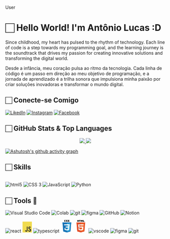 

User
# 🏻 Hello World! I'm Antônio Lucas :D
Since childhood, my heart has pulsed to the rhythm of technology. Each line of code is a step towards my programming goal, and the learning journey is the soundtrack that drives my passion for creating innovative solutions and transforming the digital world.

Desde a infância, meu coração pulsa ao ritmo da tecnologia. Cada linha de código é um passo em direção ao meu objetivo de programação, e a jornada de aprendizado é a trilha sonora que impulsiona minha paixão por criar soluções inovadoras e transformar o mundo digital.

## 🏻 Conecte-se Comigo

[![LikedIn](https://img.shields.io/badge/LinkedIn-0077B5?style=for-the-badge&logo=linkedin&logoColor=white)](https://www.linkedin.com/in/antonio-lucas-costa-araujo-2a66a2264/)
[![Instagram](https://img.shields.io/badge/Instagram-E4405F?style=for-the-badge&logo=instagram&logoColor=white)](https://www.instagram.com/?hl=en)
[![Facebook](https://img.shields.io/badge/facebook-%231877F2.svg?&style=for-the-badge&logo=facebook&logoColor=white)](https://www.facebook.com/antoniolucas.costaaraujo/)

## 🏻 GitHub Stats & Top Languages


<div align="center">
  <a href="https://github.com/ALucas314">
    <img height="180em" src="https://github-readme-stats.vercel.app/api?username=ALucas314&show_icons=true&theme=tokyonight"/>
  </a>
  <a href="https://github.com/ALucas314">
    <img height="180em" src="https://github-readme-stats.vercel.app/api/top-langs/?username=ALucas314&layout=compact&langs_count=8&theme=tokyonight&exclude_repo=github-readme-stats,ALucas314.github.io"/>
  </a>
</div>



[![Ashutosh's github activity graph](https://github-readme-activity-graph.vercel.app/graph?username=ALucas314&theme=tokyo-night)](https://github.com/ashutosh00710/github-readme-activity-graph)




## 🏻 Skills 

<div style="display: inline_block"> </br>
    <img src="https://img.shields.io/badge/HTML5-E34F26.svg?style=for-the-badge&logo=HTML5&logoColor=white" alt="html5">
    <img src="https://img.shields.io/badge/CSS3-1572B6.svg?style=for-the-badge&logo=CSS3&logoColor=white" alt="CSS 3">
    <img src="https://img.shields.io/badge/JavaScript-F7DF1E.svg?style=for-the-badge&logo=JavaScript&logoColor=black" alt="JavaScript">
    <img src="https://img.shields.io/badge/Python-3776AB.svg?style=for-the-badge&logo=Python&logoColor=white" alt="Python">
    
</div>

## 🏻 Tools 🔗



![Visual Studio Code](https://img.shields.io/badge/Visual%20Studio%20Code-007ACC.svg?style=for-the-badge&logo=Visual-Studio-Code&logoColor=white)
![Colab](https://img.shields.io/badge/Google%20Colab-F9AB00.svg?style=for-the-badge&logo=Google-Colab&logoColor=white)
![git](https://img.shields.io/badge/Git-F05032.svg?style=for-the-badge&logo=Git&logoColor=white)
![figma](https://img.shields.io/badge/Figma-F24E1E.svg?style=for-the-badge&logo=Figma&logoColor=white)
![GitHub](https://img.shields.io/badge/GitHub-181717.svg?style=for-the-badge&logo=GitHub&logoColor=white)
![Notion](https://img.shields.io/badge/Notion-000000.svg?style=for-the-badge&logo=Notion&logoColor=white)




<p>
<img src="https://cdn.jsdelivr.net/gh/devicons/devicon/icons/react/react-original.svg" alt="react" width="35" height="35"/>
<img src="https://raw.githubusercontent.com/devicons/devicon/master/icons/javascript/javascript-original.svg" alt="javascript" width="30" height="35"/>
<img src="https://cdn.jsdelivr.net/gh/devicons/devicon/icons/typescript/typescript-plain.svg" alt="typescript" width="30" height="35"/>
<img src="https://raw.githubusercontent.com/devicons/devicon/master/icons/css3/css3-original-wordmark.svg" alt="css3" width="40" height="40"/>

<img src="https://raw.githubusercontent.com/devicons/devicon/master/icons/html5/html5-original-wordmark.svg" alt="html5" width="40" height="40"/>
<img src="https://cdn.jsdelivr.net/gh/devicons/devicon/icons/vscode/vscode-original.svg" alt="vscode" width="35" height="35"/>
<img src="https://cdn.jsdelivr.net/gh/devicons/devicon/icons/figma/figma-original.svg" alt="figma" width="30" height="35"/>
<img src="https://cdn.jsdelivr.net/gh/devicons/devicon/icons/git/git-original.svg" alt="git" width="35" height="35"/>
